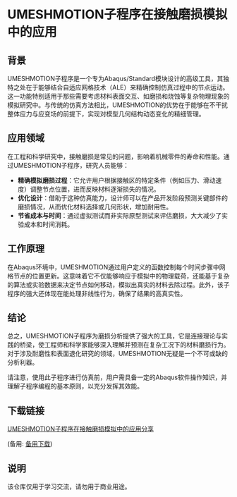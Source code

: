 # UMESHMOTION子程序在接触磨损模拟中的应用

## 背景

UMESHMOTION子程序是一个专为Abaqus/Standard模块设计的高级工具，其独特之处在于能够结合自适应网格技术（ALE）来精确控制仿真过程中的节点运动。这一功能特别适用于那些需要考虑材料表面交互、如磨损和烧蚀等复杂物理现象的模拟研究中。与传统的仿真方法相比，UMESHMOTION的优势在于能够在不干扰整体应力与应变场的前提下，实现对模型几何结构动态变化的精细管理。

## 应用领域

在工程和科学研究中，接触磨损是常见的问题，影响着机械零件的寿命和性能。通过UMESHMOTION子程序，研究人员能够：

- **精确模拟磨损过程**：它允许用户根据接触区的特定条件（例如压力、滑动速度）调整节点位置，进而反映材料逐渐损失的情况。
- **优化设计**：借助于这种仿真能力，设计师可以在产品开发阶段预测关键部件的磨损情况，从而优化材料选择或几何形状，增加耐用性。
- **节省成本与时间**：通过虚拟测试而非实际原型测试来评估磨损，大大减少了实验成本和时间消耗。

## 工作原理

在Abaqus环境中，UMESHMOTION通过用户定义的函数控制每个时间步骤中网格节点的位置更新。这意味着它不仅能够响应于模拟中的物理载荷，还能基于复杂的算法或实验数据来决定节点如何移动，模拟出真实的材料去除过程。此外，该子程序的强大还体现在能处理非线性行为，确保了结果的高真实性。

## 结论

总之，UMESHMOTION子程序为磨损分析提供了强大的工具，它是连接理论与实践的桥梁，使工程师和科学家能够深入理解并预测在复杂工况下的材料磨损行为。对于涉及耐磨性和表面退化研究的领域，UMESHMOTION无疑是一个不可或缺的分析利器。

请注意，使用此子程序进行仿真前，用户需具备一定的Abaqus软件操作知识，并理解子程序编程的基本原则，以充分发挥其效能。

## 下载链接
[UMESHMOTION子程序在接触磨损模拟中的应用分享](https://pan.quark.cn/s/b033a97e6301) 

(备用: [备用下载](https://pan.baidu.com/s/1mf_TKWvTbN_3EQxAnpr8nw?pwd=1234))

## 说明

该仓库仅用于学习交流，请勿用于商业用途。
